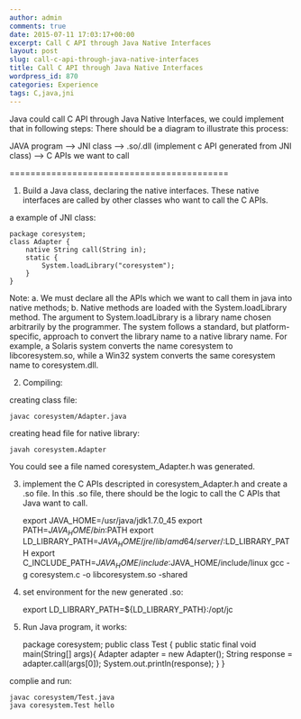 ```yaml
---
author: admin
comments: true
date: 2015-07-11 17:03:17+00:00
excerpt: Call C API through Java Native Interfaces
layout: post
slug: call-c-api-through-java-native-interfaces
title: Call C API through Java Native Interfaces
wordpress_id: 870
categories: Experience
tags: C,java,jni
---
```


Java could call C API through Java Native Interfaces, we could implement that in following steps:
There should be a diagram to illustrate this process:
 
JAVA program --> JNI class --> .so/.dll (implement c API generated from JNI class) --> C APIs we want to call

==========================================

1. Build a Java class, declaring the native interfaces. These native interfaces are called by other classes who want to call the C APIs.

a example of JNI class:

    package coresystem; 
    class Adapter { 
    	native String call(String in); 
    	static {
    		System.loadLibrary("coresystem"); 
    	}
    }
	
Note:
a. We must declare all the APIs which we want to call them in java into native methods;
b. Native methods are loaded with the System.loadLibrary method. The argument to System.loadLibrary is a library name chosen arbitrarily by the programmer. The system follows a standard, but platform-specific, approach to convert the library name to a native library name. For example, a Solaris system converts the name coresystem to libcoresystem.so, while a Win32 system converts the same coresystem name to coresystem.dll.

2. Compiling:

creating class file:

    javac coresystem/Adapter.java
	
creating head file for native library:

    javah coresystem.Adapter
	
You could see a file named coresystem_Adapter.h was generated.

3. implement the C APIs descripted in coresystem_Adapter.h and create a .so file. 
In this .so file, there should be the logic to call the C APIs that Java want to call.

    export JAVA_HOME=/usr/java/jdk1.7.0_45
    export PATH=$JAVA_HOME/bin:$PATH
    export LD_LIBRARY_PATH=$JAVA_HOME/jre/lib/amd64/server/:$LD_LIBRARY_PATH
    export C_INCLUDE_PATH=$JAVA_HOME/include:$JAVA_HOME/include/linux
    gcc -g coresystem.c -o libcoresystem.so  -shared
	
4. set environment for the new generated .so:

    export LD_LIBRARY_PATH=${LD_LIBRARY_PATH}:/opt/jc

5. Run Java program, it works:

    package coresystem; 
    public class Test { 
    	public static final void main(String[] args){
    		Adapter adapter = new Adapter();
    		String response = adapter.call(args[0]);
    		System.out.println(response);
    	}
    }

complie and run:

    javac coresystem/Test.java
    java coresystem.Test hello

